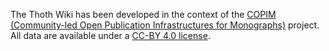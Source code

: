 The Thoth Wiki has been developed in the context of the [COPIM (Community-led Open Publication Infrastructures for Monographs)](https://www.copim.ac.uk/) project. All data are available under a [CC-BY 4.0 license](https://creativecommons.org/licenses/by/4.0/).